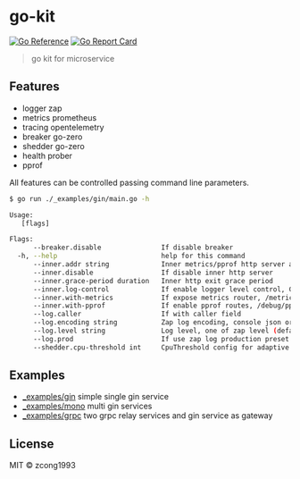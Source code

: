 # go-kit

[![Go Reference](https://pkg.go.dev/badge/github.com/zcong1993/kit.svg)](https://pkg.go.dev/github.com/zcong1993/kit) [![Go Report Card](https://goreportcard.com/badge/github.com/zcong1993/kit)](https://goreportcard.com/report/github.com/zcong1993/kit)

> go kit for microservice

## Features

- logger zap
- metrics prometheus
- tracing opentelemetry
- breaker go-zero
- shedder go-zero
- health prober
- pprof

All features can be controlled passing command line parameters.

```bash
$ go run ./_examples/gin/main.go -h

Usage:
   [flags]

Flags:
      --breaker.disable               If disable breaker
  -h, --help                          help for this command
      --inner.addr string             Inner metrics/pprof http server addr (default ":6060")
      --inner.disable                 If disable inner http server
      --inner.grace-period duration   Inner http exit grace period
      --inner.log-control             If enable logger level control, GET PUT /log/level
      --inner.with-metrics            If expose metrics router, /metrics (default true)
      --inner.with-pprof              If enable pprof routes, /debug/pprof/*
      --log.caller                    If with caller field
      --log.encoding string           Zap log encoding, console json or others you registered
      --log.level string              Log level, one of zap level (default "info")
      --log.prod                      If use zap log production preset
      --shedder.cpu-threshold int     CpuThreshold config for adaptive shedder, set 0 to disable (default 900)
```

## Examples

- [_examples/gin](./_examples/gin) simple single gin service
- [_examples/mono](./_examples/mono) multi gin services
- [_examples/grpc](./_examples/grpc) two grpc relay services and gin service as gateway

## License

MIT &copy; zcong1993
